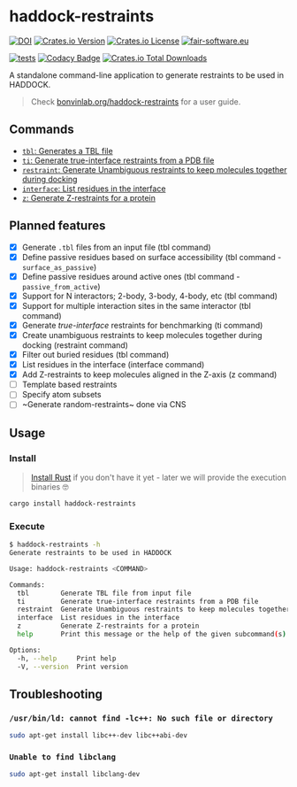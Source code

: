 # haddock-restraints

[![DOI](https://zenodo.org/badge/DOI/10.5281/zenodo.13362093.svg)](https://doi.org/10.5281/zenodo.13362093)
[![Crates.io Version](https://img.shields.io/crates/v/haddock-restraints)](https://crates.io/crates/haddock-restraints)
[![Crates.io License](https://img.shields.io/crates/l/haddock-restraints)](https://crates.io/crates/haddock-restraints)
[![fair-software.eu](https://img.shields.io/badge/fair--software.eu-%E2%97%8F%20%20%E2%97%8F%20%20%E2%97%8F%20%20%E2%97%8F%20%20%E2%97%8F-green)](https://fair-software.eu)

[![tests](https://github.com/haddocking/haddock-restraints/actions/workflows/test.yml/badge.svg)](https://github.com/haddocking/haddock-restraints/actions/workflows/test.yml)
[![Codacy Badge](https://app.codacy.com/project/badge/Grade/cc008f968e394457ae63650cccfd27da)](https://app.codacy.com/gh/haddocking/haddock-restraints/dashboard?utm_source=gh&utm_medium=referral&utm_content=&utm_campaign=Badge_grade)
[![Crates.io Total Downloads](https://img.shields.io/crates/d/haddock-restraints)](https://crates.io/crates/haddock-restraints)

A standalone command-line application to generate restraints to be used in HADDOCK.

> Check [bonvinlab.org/haddock-restraints](https://bonvinlab.org/haddock-restraints) for a user guide.

## Commands

- [`tbl`: Generates a TBL file](https://www.bonvinlab.org/haddock-restraints/tbl.html)
- [`ti`: Generate true-interface restraints from a PDB file](https://www.bonvinlab.org/haddock-restraints/ti.html)
- [`restraint`: Generate Unambiguous restraints to keep molecules together during docking](https://www.bonvinlab.org/haddock-restraints/restraint.html)
- [`interface`: List residues in the interface](https://www.bonvinlab.org/haddock-restraints/interface.html)
- [`z`: Generate Z-restraints for a protein](https://www.bonvinlab.org/haddock-restraints/z.html)

## Planned features

- [x] Generate `.tbl` files from an input file (tbl command)
- [x] Define passive residues based on surface accessibility (tbl command - `surface_as_passive`)
- [x] Define passive residues around active ones (tbl command - `passive_from_active`)
- [x] Support for N interactors; 2-body, 3-body, 4-body, etc (tbl command)
- [x] Support for multiple interaction sites in the same interactor (tbl command)
- [x] Generate _true-interface_ restraints for benchmarking (ti command)
- [x] Create unambiguous restraints to keep molecules together during docking (restraint command)
- [x] Filter out buried residues (tbl command)
- [x] List residues in the interface (interface command)
- [x] Add Z-restraints to keep molecules aligned in the Z-axis (z command)
- [ ] Template based restraints
- [ ] Specify atom subsets
- [ ] ~Generate random-restraints~ done via CNS

## Usage

### Install

> [Install Rust](https://www.rust-lang.org/tools/install) if you don't have it yet - later we will provide the execution binaries 🤓

```bash
cargo install haddock-restraints
```

### Execute

```bash
$ haddock-restraints -h
Generate restraints to be used in HADDOCK

Usage: haddock-restraints <COMMAND>

Commands:
  tbl        Generate TBL file from input file
  ti         Generate true-interface restraints from a PDB file
  restraint  Generate Unambiguous restraints to keep molecules together during docking
  interface  List residues in the interface
  z          Generate Z-restraints for a protein
  help       Print this message or the help of the given subcommand(s)

Options:
  -h, --help     Print help
  -V, --version  Print version
```

## Troubleshooting

### `/usr/bin/ld: cannot find -lc++: No such file or directory`

```bash
sudo apt-get install libc++-dev libc++abi-dev
```

### `Unable to find libclang`

```bash
sudo apt-get install libclang-dev
```
